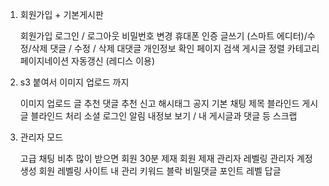 1. 회원가입 + 기본게시판

    회원가입
    로그인 / 로그아웃
    비밀번호 변경
    휴대폰 인증
    글쓰기 (스마트 에디터)/수정/삭제
    댓글 / 수정 / 삭제
    대댓글
    개인정보 확인 페이지
    검색
    게시글 정렬
    카테고리
    페이지네이션
    자동갱신 (레디스 이용)

2.  s3 붙여서 이미지 업로드 까지

    이미지 업로드
    글 추천
    댓글 추천
    신고
    해시태그
    공지
    기본 채팅
    제목 블라인드
    게시글 블라인드 처리
    소셜 로그인
    알림
    내정보 보기 / 내 게시글과 댓글 등
    스크랩

3.  관리자 모드

    고급 채팅
    비추 많이 받으면 회원 30분 제재
    회원 제재
    관리자 레벨링
    관리자 계정생성
    회원 레벨링
    사이트 내 관리
    키워드 블락
    비밀댓글
    포인트
    레벨
    답글